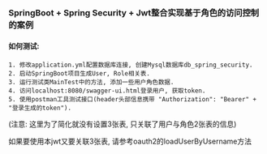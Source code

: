 ### SpringBoot + Spring Security + Jwt整合实现基于角色的访问控制的案例

   
#### 如何测试:
    1. 修改application.yml配置数据库连接, 创建Mysql数据库db_spring_security.
    2. 启动SpringBoot项目生成User, Role相关表.
    3. 运行测试类MainTest中的方法, 添加一些用户角色数据.
    4. 访问localhost:8080/swagger-ui.html登录用户, 获取token.
    5. 使用postman工具测试接口(header头部信息携带 "Authorization": "Bearer" + "登录生成的token").
    

(注意: 这里为了简化就没有设置3张表, 只关联了用户与角色2张表的信息)

如果要使用本jwt又要关联3张表, 请参考oauth2的loadUserByUsername方法
